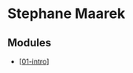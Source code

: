 Stephane Maarek
===

Modules
---

- [[01-intro]]

[//begin]: # "Autogenerated link references for markdown compatibility"
[01-intro]: 01-intro.md "Intro"
[//end]: # "Autogenerated link references"